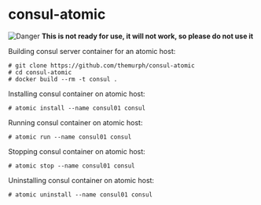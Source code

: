 # consul-atomic

![Danger](http://farm2.static.flickr.com/1083/531670330_104df47a65.jpg)
**This is not ready for use, it will not work, so please do not use it**

Building consul server container for an atomic host:

```
# git clone https://github.com/themurph/consul-atomic
# cd consul-atomic
# docker build --rm -t consul .
```

Installing consul container on atomic host:

```
# atomic install --name consul01 consul
```

Running consul container on atomic host:

```
# atomic run --name consul01 consul
```

Stopping consul container on atomic host:

```
# atomic stop --name consul01 consul
```

Uninstalling consul container on atomic host:

```
# atomic uninstall --name consul01 consul
```


